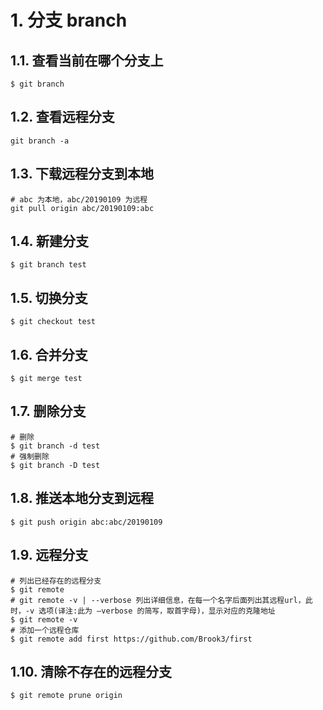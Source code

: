 # 1. 分支 branch

## 1.1. 查看当前在哪个分支上
```git
$ git branch
```

## 1.2. 查看远程分支
```git
git branch -a
```
## 1.3. 下载远程分支到本地
```git
# abc 为本地，abc/20190109 为远程
git pull origin abc/20190109:abc
```

## 1.4. 新建分支
```git
$ git branch test
```

## 1.5. 切换分支
```git
$ git checkout test
```

## 1.6. 合并分支
```git
$ git merge test
```

## 1.7. 删除分支
```git
# 删除
$ git branch -d test
# 强制删除
$ git branch -D test
```

## 1.8. 推送本地分支到远程
```git
$ git push origin abc:abc/20190109
```

## 1.9. 远程分支
```git
# 列出已经存在的远程分支
$ git remote
# git remote -v | --verbose 列出详细信息，在每一个名字后面列出其远程url，此时，-v 选项(译注:此为 –verbose 的简写，取首字母)，显示对应的克隆地址
$ git remote -v
# 添加一个远程仓库
$ git remote add first https://github.com/Brook3/first
```

## 1.10. 清除不存在的远程分支
```git
$ git remote prune origin
```